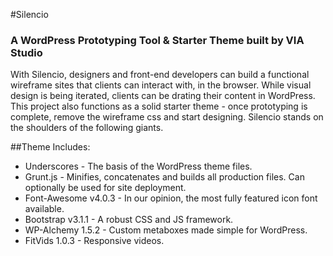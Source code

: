 #Silencio
### A WordPress Prototyping Tool & Starter Theme built by VIA Studio

With Silencio, designers and front-end developers can build a functional wireframe sites that clients can interact with, in the browser. While visual design is being iterated, clients can be drating their content in WordPress. This project also functions as a solid starter theme - once prototyping is complete, remove the wireframe css and start designing. Silencio stands on the shoulders of the following giants.

##Theme Includes:
* Underscores - The basis of the WordPress theme files.
* Grunt.js - Minifies, concatenates and builds all production files. Can optionally be used for site deployment.
* Font-Awesome v4.0.3 - In our opinion, the most fully featured icon font available.
* Bootstrap v3.1.1 - A robust CSS and JS framework.
* WP-Alchemy 1.5.2 - Custom metaboxes made simple for WordPress.
* FitVids 1.0.3 - Responsive videos.